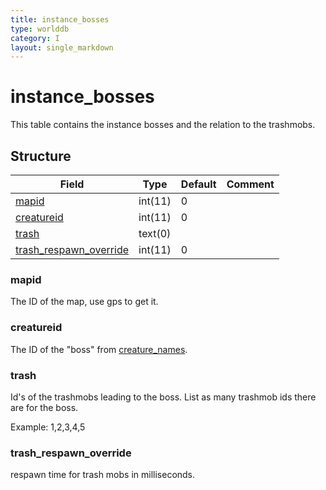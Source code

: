 ```yaml
---
title: instance_bosses
type: worlddb
category: I
layout: single_markdown
---
```


# instance_bosses
This table contains the instance bosses and the relation to the trashmobs.

## Structure

Field                                                                                                       | Type    | Default | Comment
----------------------------------------------------------------------------------------------------------- | ------- | ------- | -------
[mapid](#mapid)                                   | int(11) | 0       |        
[creatureid](#creatureid)                         | int(11) | 0       |        
[trash](#trash)                                   | text(0) |         |        
[trash_respawn_override](#trash_respawn_override) | int(11) | 0       |        

### mapid

The ID of the map, use gps to get it.

### creatureid

The ID of the "boss" from [creature_names](http://www.ascemu.org/wiki/index.php?title=Creature_names&action=edit&redlink=1 "Creature names (page does not exist)").

### trash

Id's of the trashmobs leading to the boss. List as many trashmob ids there are for the boss.

Example:
1,2,3,4,5

### trash_respawn_override

respawn time for trash mobs in milliseconds.